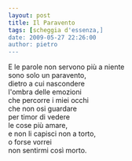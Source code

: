 ```yaml
---
layout: post
title: Il Paravento
tags: [scheggia d'essenza,]
date: 2009-05-27 22:26:00
author: pietro
---
```

E le parole non servono più a niente<br/>sono solo un paravento,<br/>dietro a cui nascondere<br/>l'ombra delle emozioni<br/>che percorre i miei occhi<br/>che non osi guardare<br/>per timor di vedere<br/>le cose più amare,<br/>e non li capisci non a torto,<br/>o forse vorrei<br/>non sentirmi così morto.

